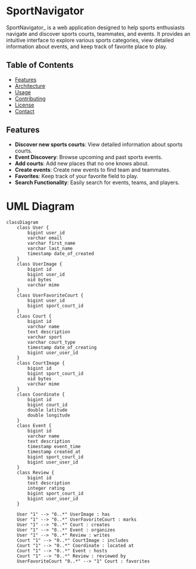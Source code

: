 # SportNavigator

SportNavigator_ is a web application designed to help sports enthusiasts navigate and discover sports courts, teammates, and events. It provides an intuitive interface to explore various sports categories, view detailed information about events, and keep track of favorite place to play.

## Table of Contents
- [Features](#architecture)
- [Architecture](#architecture)
- [Usage](#usage)
- [Contributing](#contributing)
- [License](#license)
- [Contact](#contact)
    
## Features
- **Discover new sports courts**: View detailed information about sports courts.
- **Event Discovery**: Browse upcoming and past sports events.
- **Add courts**: Add new places that no one knows about.
- **Create events**: Create new events to find team and teammates.
- **Favorites**: Keep track of your favorite field to play.
- **Search Functionality**: Easily search for events, teams, and players.

# UML Diagram

```mermaid
classDiagram
    class User {
        bigint user_id
        varchar email
        varchar first_name
        varchar last_name
        timestamp date_of_created
    }
    class UserImage {
        bigint id
        bigint user_id
        oid bytes
        varchar mime
    }
    class UserFavoriteCourt {
        bigint user_id
        bigint sport_court_id
    }
    class Court {
        bigint id
        varchar name
        text description
        varchar sport
        varchar court_type
        timestamp date_of_creating
        bigint user_user_id
    }
    class CourtImage {
        bigint id
        bigint sport_court_id
        oid bytes
        varchar mime
    }
    class Coordinate {
        bigint id
        bigint court_id
        double latitude
        double longitude
    }
    class Event {
        bigint id
        varchar name
        text description
        timestamp event_time
        timestamp created_at
        bigint sport_court_id
        bigint user_user_id
    }
    class Review {
        bigint id
        text description
        integer rating
        bigint sport_court_id
        bigint user_user_id
    }

    User "1" --> "0..*" UserImage : has
    User "1" --> "0..*" UserFavoriteCourt : marks
    User "1" --> "0..*" Court : creates
    User "1" --> "0..*" Event : organizes
    User "1" --> "0..*" Review : writes
    Court "1" --> "0..*" CourtImage : includes
    Court "1" --> "0..*" Coordinate : located at
    Court "1" --> "0..*" Event : hosts
    Court "1" --> "0..*" Review : reviewed by
    UserFavoriteCourt "0..*" --> "1" Court : favorites



